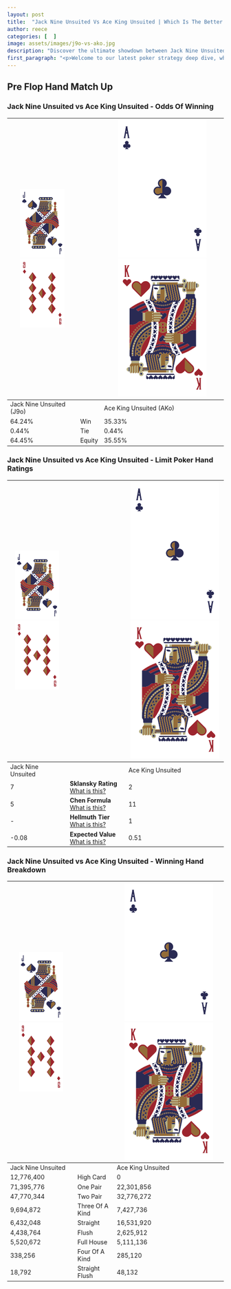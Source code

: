 ```yaml
---
layout: post
title:  "Jack Nine Unsuited Vs Ace King Unsuited | Which Is The Better Hand In Poker? A Complete Guide"
author: reece
categories: [  ]
image: assets/images/j9o-vs-ako.jpg
description: "Discover the ultimate showdown between Jack Nine Unsuited and Ace King Unsuited in poker! Uncover the odds, strategies, and scenarios where one hand triumphs over the other. Get ready to up your poker game with this thrilling analysis."
first_paragraph: "<p>Welcome to our latest poker strategy deep dive, where we're pitting two distinct hands against each other in a high-stakes showdown: Jack Nine Unsuited vs Ace King Unsuited.</p><p>In the dynamic world of poker, every decision counts, and knowing which hand holds the upper hand is key to your success at the table.</p><p>In this article, we'll dissect these two hands, explore the scenarios where one dominates the other, and equip you with the knowledge to make strategic choices that can tip the odds in your favor.</p><p>Get ready to unravel the intriguing dynamics of these poker hands and elevate your game to new heights.</p>"
---
```




[comment]: # (sp0)

## Pre Flop Hand Match Up

<div class="table hand-ratings" markdown="1"> 



### Jack Nine Unsuited vs Ace King Unsuited - Odds Of Winning


    
| ![image info](assets/images/hand1/J.png) ![image info](assets/images/hand1/9o.png) |  | ![image info](assets/images/hand2/A.png) ![image info](assets/images/hand2/Ko.png) |
| -------- | -------- | -------- |
| Jack Nine Unsuited (J9o) |  | Ace King Unsuited (AKo) |
| 64.24% | Win | 35.33% |
| 0.44% | Tie | 0.44% |
| 64.45% | Equity | 35.55% |




[comment]: # (sp1)



### Jack Nine Unsuited vs Ace King Unsuited - Limit Poker Hand Ratings


    
| ![image info](assets/images/hand1/J.png) ![image info](assets/images/hand1/9o.png) |  | ![image info](assets/images/hand2/A.png) ![image info](assets/images/hand2/Ko.png) |
| -------- | -------- | -------- |
| Jack Nine Unsuited |  | Ace King Unsuited |
| 7 | **Sklansky Rating** [What is this?](/sklansky-rating-explained) | 2 |
| 5 | **Chen Formula** [What is this?](/chen-formula-explained) | 11 |
| - | **Hellmuth Tier** [What is this?](/Hellmuth-tier-explained) | 1 |
| -0.08 | **Expected Value** [What is this?](/expected-value-explained) | 0.51 |




[comment]: # (sp2)



### Jack Nine Unsuited vs Ace King Unsuited - Winning Hand Breakdown


    
| ![image info](assets/images/hand1/J.png) ![image info](assets/images/hand1/9o.png) |  | ![image info](assets/images/hand2/A.png) ![image info](assets/images/hand2/Ko.png) |
| -------- | -------- | -------- |
| Jack Nine Unsuited |  | Ace King Unsuited |
| 12,776,400 | High Card | 0 |
| 71,395,776 | One Pair | 22,301,856 |
| 47,770,344 | Two Pair | 32,776,272 |
| 9,694,872 | Three Of A Kind | 7,427,736 |
| 6,432,048 | Straight | 16,531,920 |
| 4,438,764 | Flush | 2,625,912 |
| 5,520,672 | Full House | 5,111,136 |
| 338,256 | Four Of A Kind | 285,120 |
| 18,792 | Straight Flush | 48,132 |




[comment]: # (sp3)



</div>

[comment]: # (sp4)



[comment]: # (sp5)

